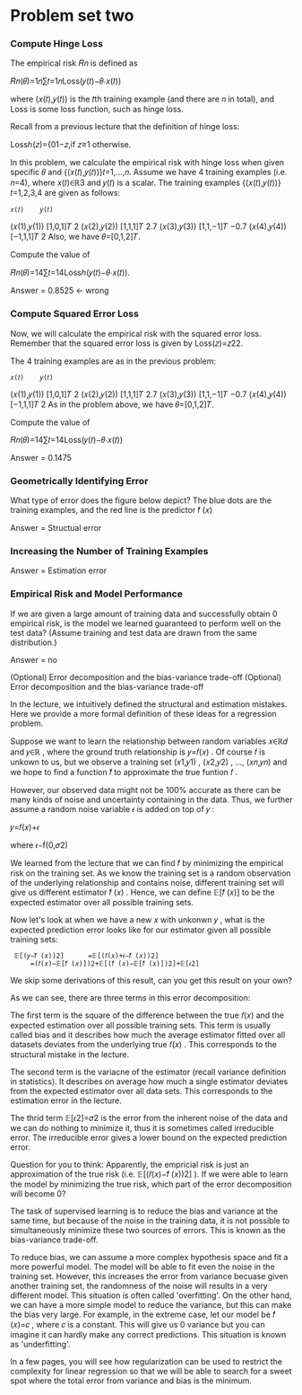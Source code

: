 # Problem set two


### Compute Hinge Loss


The empirical risk 𝑅𝑛 is defined as

𝑅𝑛(𝜃)=1𝑛∑𝑡=1𝑛Loss(𝑦(𝑡)−𝜃⋅𝑥(𝑡))
 
where (𝑥(𝑡),𝑦(𝑡)) is the 𝑡th training example (and there are 𝑛 in total), and Loss is some loss function, such as hinge loss.

Recall from a previous lecture that the definition of hinge loss:

Lossℎ(𝑧)={01−𝑧,if 𝑧≥1 otherwise.
 
In this problem, we calculate the empirical risk with hinge loss when given specific 𝜃 and {(𝑥(𝑡),𝑦(𝑡))}𝑡=1,...,𝑛. Assume we have 4 training examples (i.e. 𝑛=4), where 𝑥(𝑡)∈ℝ3 and 𝑦(𝑡) is a scalar. The training examples {(𝑥(𝑡),𝑦(𝑡))}𝑡=1,2,3,4 are given as follows:

 	𝑥(𝑡)	𝑦(𝑡)
(𝑥(1),𝑦(1))	[1,0,1]𝑇	2
(𝑥(2),𝑦(2))	[1,1,1]𝑇	2.7
(𝑥(3),𝑦(3))	[1,1,−1]𝑇	−0.7
(𝑥(4),𝑦(4))	[−1,1,1]𝑇	2
Also, we have 𝜃=[0,1,2]𝑇.

Compute the value of

𝑅𝑛(𝜃)=14∑𝑡=14Lossℎ(𝑦(𝑡)−𝜃⋅𝑥(𝑡)).


Answer = 0.8525 <- wrong


### Compute Squared Error Loss


Now, we will calculate the empirical risk with the squared error loss. Remember that the squared error loss is given by Loss(𝑧)=𝑧22.

The 4 training examples are as in the previous problem:

 	𝑥(𝑡)	𝑦(𝑡)
(𝑥(1),𝑦(1))	[1,0,1]𝑇	2
(𝑥(2),𝑦(2))	[1,1,1]𝑇	2.7
(𝑥(3),𝑦(3))	[1,1,−1]𝑇	−0.7
(𝑥(4),𝑦(4))	[−1,1,1]𝑇	2
As in the problem above, we have 𝜃=[0,1,2]𝑇.

Compute the value of

𝑅𝑛(𝜃)=14∑𝑡=14Loss(𝑦(𝑡)−𝜃⋅𝑥(𝑡))


Answer = 0.1475


### Geometrically Identifying Error

What type of error does the figure below depict? The blue dots are the training examples, and the red line is the predictor  𝑓̂ (𝑥)

Answer = Structual error

### Increasing the Number of Training Examples

Answer = Estimation error



### Empirical Risk and Model Performance

If we are given a large amount of training data and successfully obtain 0 empirical risk, is the model we learned guaranteed to perform well on the test data? (Assume training and test data are drawn from the same distribution.)

Answer = no



(Optional) Error decomposition and the bias-variance trade-off
(Optional) Error decomposition and the bias-variance trade-off

In the lecture, we intuitively defined the structural and estimation mistakes. Here we provide a more formal definition of these ideas for a regression problem.

Suppose we want to learn the relationship between random variables  𝑥∈ℝ𝑑  and  𝑦∈ℝ , where the ground truth relationship is  𝑦=𝑓(𝑥) . Of course  𝑓  is unkown to us, but we observe a training set  (𝑥1,𝑦1) ,  (𝑥2,𝑦2) , ...,  (𝑥𝑛,𝑦𝑛)  and we hope to find a function  𝑓̂   to approximate the true funtion  𝑓 .

However, our observed data might not be  100%  accurate as there can be many kinds of noise and uncertainty containing in the data. Thus, we further assume a random noise variable  𝜖  is added on top of  𝑦 :

𝑦=𝑓(𝑥)+𝜖 
 
where  𝜖∼(0,𝜎2) 

We learned from the lecture that we can find  𝑓̂   by minimizing the empirical risk on the training set. As we know the training set is a random observation of the underlying relationship and contains noise, different training set will give us different estimator  𝑓̂ (𝑥) . Hence, we can define  𝔼[𝑓̂ (𝑥)]  to be the expected estimator over all possible training sets.

Now let's look at when we have a new  𝑥  with unkonwn  𝑦 , what is the expected prediction error looks like for our estimator given all possible training sets:

 	 𝔼[(𝑦−𝑓̂ (𝑥))2] 	 =𝔼[(𝑓(𝑥)+𝜖−𝑓̂ (𝑥))2] 	 	 
 	 	 =(𝑓(𝑥)−𝔼[𝑓̂ (𝑥)])2+𝔼[(𝑓̂ (𝑥)−𝔼[𝑓̂ (𝑥)])2]+𝔼[𝜖2] 	 	 
We skip some derivations of this result, can you get this result on your own?

As we can see, there are three terms in this error decomposition:

The first term is the square of the difference between the true  𝑓(𝑥)  and the expected estimation over all possible training sets. This term is usually called bias and it describes how much the average estimator fitted over all datasets deviates from the underlying true  𝑓(𝑥) . This corresponds to the structural mistake in the lecture.

The second term is the variacne of the estimator (recall variance definition in statistics). It describes on average how much a single estimator deviates from the expected estimator over all data sets. This corresponds to the estimation error in the lecture.

The thrid term  𝔼[𝜖2]=𝜎2  is the error from the inherent noise of the data and we can do nothing to minimize it, thus it is sometimes called irreducible error. The irreducible error gives a lower bound on the expected prediction error.

Question for you to think: Apparently, the empricial risk is just an approximation of the true risk (i.e.  𝔼[(𝑓(𝑥)−𝑓̂ (𝑥))2] ). If we were able to learn the model by minimizing the true risk, which part of the error decomposition will become 0?

The task of supervised learning is to reduce the bias and variance at the same time, but because of the noise in the training data, it is not possible to simultaneously minimize these two sources of errors. This is known as the bias-variance trade-off.


To reduce bias, we can assume a more complex hypothesis space and fit a more powerful model. The model will be able to fit even the noise in the training set. However, this increases the error from variance becuase given another training set, the randomness of the noise will results in a very different model. This situation is often called 'overfitting'. On the other hand, we can have a more simple model to reduce the variance, but this can make the bias very large. For example, in the extreme case, let our model be  𝑓̂ (𝑥)=𝑐 , where  𝑐  is a constant. This will give us  0  variance but you can imagine it can hardly make any correct predictions. This situation is known as 'underfitting'.

In a few pages, you will see how regularization can be used to restrict the complexity for linear regression so that we will be able to search for a sweet spot where the total error from variance and bias is the minimum.
